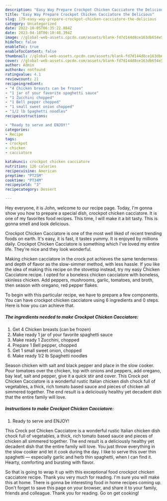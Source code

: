 ```yaml
---
description: "Easy Way Prepare Crockpot Chicken Cacciatore the Delicious"
title: "Easy Way Prepare Crockpot Chicken Cacciatore the Delicious"
slug: 179-easy-way-prepare-crockpot-chicken-cacciatore-the-delicious
category: Uncategorized
date: 2022-10-05T06:35:22.884Z
date: 2023-04-18T00:10:48.394Z
image: //global-web-assets.cpcdn.com/assets/blank-fd7d144d8ce163db654e5a02c40b08a2775adb7897d16e4062681dc7e1b2800f.png
hideToc: false
enableToc: true
enableTocContent: false
thumbnail: //global-web-assets.cpcdn.com/assets/blank-fd7d144d8ce163db654e5a02c40b08a2775adb7897d16e4062681dc7e1b2800f.png
cover: //global-web-assets.cpcdn.com/assets/blank-fd7d144d8ce163db654e5a02c40b08a2775adb7897d16e4062681dc7e1b2800f.png
author: Admin
authorAv: notfound
ratingvalue: 4.1
reviewcount: 21
recipeingredient:
- "4 Chicken breasts can be frozen"
- "1 jar of your favorite spaghetti sauce"
- "1 Zucchini chopped"
- "1 Bell pepper chopped"
- "1 small sweet onion chopped"
- "1/2 lb Spaghetti noodles"
recipeinstructions:

- "Ready to serve and ENJOY!"
categories:
- Recipe
tags:
- crockpot
- chicken
- cacciatore

katakunci: crockpot chicken cacciatore 
nutrition: 126 calories
recipecuisine: American
preptime: "PT25M"
cooktime: "PT34M"
recipeyield: "3"
recipecategory: Dessert

---
```



Hey everyone, it is John, welcome to our recipe page. Today, I'm gonna show you how to prepare a special dish, crockpot chicken cacciatore. It is one of my favorites food recipes. This time, I will make it a bit tasty. This is gonna smell and look delicious.

Crockpot Chicken Cacciatore is one of the most well liked of recent trending foods on earth. It's easy, it is fast, it tastes yummy. It is enjoyed by millions daily. Crockpot Chicken Cacciatore is something which I've loved my entire life. They're nice and they look wonderful.

Making chicken cacciatore in the crock pot achieves the same tenderness and depth of flavor as the slow-simmer method, with less hassle. If you like the idea of making this recipe on the stovetop instead, try my easy Chicken Cacciatore recipe. I opted for a boneless chicken cacciatore with boneless, skinless chicken. Add peppers, mushrooms, garlic, tomatoes, and broth, then season with oregano, red pepper flakes.


To begin with this particular recipe, we have to prepare a few components. You can have crockpot chicken cacciatore using 6 ingredients and 0 steps. Here is how you can achieve that.

<!--inarticleads1-->

##### The ingredients needed to make Crockpot Chicken Cacciatore:

1. Get 4 Chicken breasts (can be frozen)
1. Make ready 1 jar of your favorite spaghetti sauce
1. Make ready 1 Zucchini, chopped
1. Prepare 1 Bell pepper, chopped
1. Get 1 small sweet onion, chopped
1. Make ready 1/2 lb Spaghetti noodles


Season chicken with salt and black pepper and place in the slow cooker. Pour tomatoes over the chicken, top with onions and peppers, add oregano, bay leaf, salt and pepper, give it a quick stir and cover. This Crock pot Chicken Cacciatore is a wonderful rustic Italian chicken dish chock full of vegetables, a thick, rich tomato based sauce and pieces of chicken all simmered together. The end result is a deliciously healthy yet decadent dish that the entire family will love. 

<!--inarticleads2-->

##### Instructions to make Crockpot Chicken Cacciatore:


1. Ready to serve and ENJOY!

This Crock pot Chicken Cacciatore is a wonderful rustic Italian chicken dish chock full of vegetables, a thick, rich tomato based sauce and pieces of chicken all simmered together. The end result is a deliciously healthy yet decadent dish that the entire family will love. You just throw everything in the slow cooker and let it cook during the day. I like to serve this over thin spaghetti — especially garlic and herb thin spaghetti, when I can find it. Hearty, comforting and bursting with flavor. 

So that is going to wrap it up with this exceptional food crockpot chicken cacciatore recipe. Thank you very much for reading. I'm sure you will make this at home. There is gonna be interesting food in home recipes coming up. Don't forget to save this page on your browser, and share it to your family, friends and colleague. Thank you for reading. Go on get cooking!
